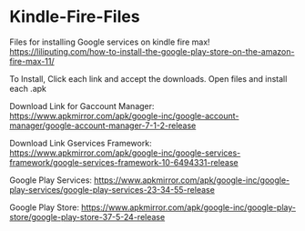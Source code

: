 # Kindle-Fire-Files

Files for installing Google services on kindle fire max!
<https://liliputing.com/how-to-install-the-google-play-store-on-the-amazon-fire-max-11/>

To Install,
Click each link and accept the downloads.
Open files and install each .apk

Download Link for Gaccount Manager:
<https://www.apkmirror.com/apk/google-inc/google-account-manager/google-account-manager-7-1-2-release>

Download Link Gservices Framework:
<https://www.apkmirror.com/apk/google-inc/google-services-framework/google-services-framework-10-6494331-release>

Google Play Services:
<https://www.apkmirror.com/apk/google-inc/google-play-services/google-play-services-23-34-55-release>

Google Play Store:
<https://www.apkmirror.com/apk/google-inc/google-play-store/google-play-store-37-5-24-release>
